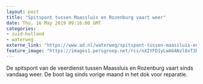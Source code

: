 ```yaml
---
layout: post
title: "Spitspont tussen Maassluis en Rozenburg vaart weer"
date: Thu, 16 May 2019 09:16:00 GMT
categories: 
- zuid-holland 
- waterweg 
externe_link: "https://www.ad.nl/waterweg/spitspont-tussen-maassluis-en-rozenburg-vaart-weer~a934a18c/"
feature_image: "https://images1.persgroep.net/rcs/nXIYFD1yLwA6ANzl8xT3bElId_A/diocontent/110309375/_fitwidth/400/?appId=21791a8992982cd8da851550a453bd7f&quality=0.7"
---
```


De spitspont van de veerdienst tussen Maassluis en Rozenburg vaart sinds vandaag weer. De boot lag sinds vorige maand in het dok voor reparatie.
